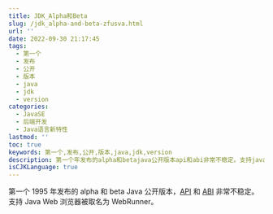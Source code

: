 ```yaml
---
title: JDK_Alpha和Beta
slug: /jdk_alpha-and-beta-zfusva.html
url: ''
date: 2022-09-30 21:17:45
tags:
  - 第一个
  - 发布
  - 公开
  - 版本
  - java
  - jdk
  - version
categories:
  - JavaSE
  - 后端开发
  - Java语言新特性
lastmod: ''
toc: true
keywords: 第一个,发布,公开,版本,java,jdk,version
description: 第一个年发布的alpha和betajava公开版本api和abi非常不稳定。支持javaweb浏览器被取名为webrunner。‍
isCJKLanguage: true
---
```

第一个 1995 年发布的 alpha 和 beta Java 公开版本，[API](https://zh.wikipedia.org/wiki/%E5%BA%94%E7%94%A8%E7%A8%8B%E5%BA%8F%E6%8E%A5%E5%8F%A3 "应用程序接口") 和 [ABI](https://zh.wikipedia.org/wiki/%E5%BA%94%E7%94%A8%E4%BA%8C%E8%BF%9B%E5%88%B6%E6%8E%A5%E5%8F%A3 "应用二进制接口") 非常不稳定。 支持 Java Web 浏览器被取名为 WebRunner。

‍
